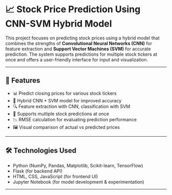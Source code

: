 # 📈 Stock Price Prediction Using CNN-SVM Hybrid Model

This project focuses on predicting stock prices using a hybrid model that combines the strengths of **Convolutional Neural Networks (CNN)** for feature extraction and **Support Vector Machines (SVM)** for accurate prediction. The system supports predictions for multiple stock tickers at once and offers a user-friendly interface for input and visualization.

---

## 🚀 Features

- 📊 Predict closing prices for various stock tickers
- 🧠 Hybrid CNN + SVM model for improved accuracy
- 🔍 Feature extraction with CNN, classification with SVM
- 🔁 Supports multiple stock predictions at once
- 📉 RMSE calculation for evaluating prediction performance
- 🖼 Visual comparison of actual vs predicted prices

---

## 🛠 Technologies Used

- Python (NumPy, Pandas, Matplotlib, Scikit-learn, TensorFlow)
- Flask (for backend API)
- HTML, CSS, JavaScript (for frontend UI)
- Jupyter Notebook (for model development & experimentation)

---
